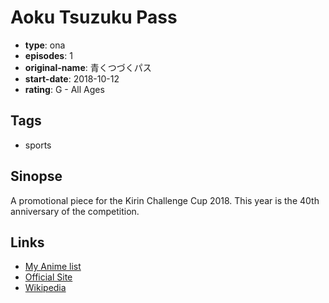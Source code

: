 # Aoku Tsuzuku Pass

-   **type**: ona
-   **episodes**: 1
-   **original-name**: 青くつづくパス
-   **start-date**: 2018-10-12
-   **rating**: G - All Ages

## Tags

-   sports

## Sinopse

A promotional piece for the Kirin Challenge Cup 2018. This year is the 40th anniversary of the competition.

## Links

-   [My Anime list](https://myanimelist.net/anime/38554/Aoku_Tsuzuku_Pass)
-   [Official Site](https://www.youtube.com/watch?v=P3Ts6bahb3s)
-   [Wikipedia](https://en.wikipedia.org/wiki/Kirin_Cup)
